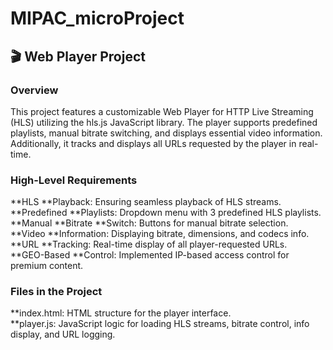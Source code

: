 # MIPAC_microProject

## 🎬 Web Player Project

### Overview
This project features a customizable Web Player for HTTP Live Streaming (HLS) utilizing the hls.js JavaScript library. The player supports predefined playlists, manual bitrate switching, and displays essential video information. Additionally, it tracks and displays all URLs requested by the player in real-time.

### High-Level Requirements

**HLS **Playback: Ensuring seamless playback of HLS streams. <br />
**Predefined **Playlists: Dropdown menu with 3 predefined HLS playlists. <br />
**Manual **Bitrate **Switch: Buttons for manual bitrate selection. <br />
**Video **Information: Displaying bitrate, dimensions, and codecs info. <br />
**URL **Tracking: Real-time display of all player-requested URLs. <br />
**GEO-Based **Control: Implemented IP-based access control for premium content. <br />

### Files in the Project
**index.html: HTML structure for the player interface. <br />
**player.js: JavaScript logic for loading HLS streams, bitrate control, info display, and URL logging.<br />
